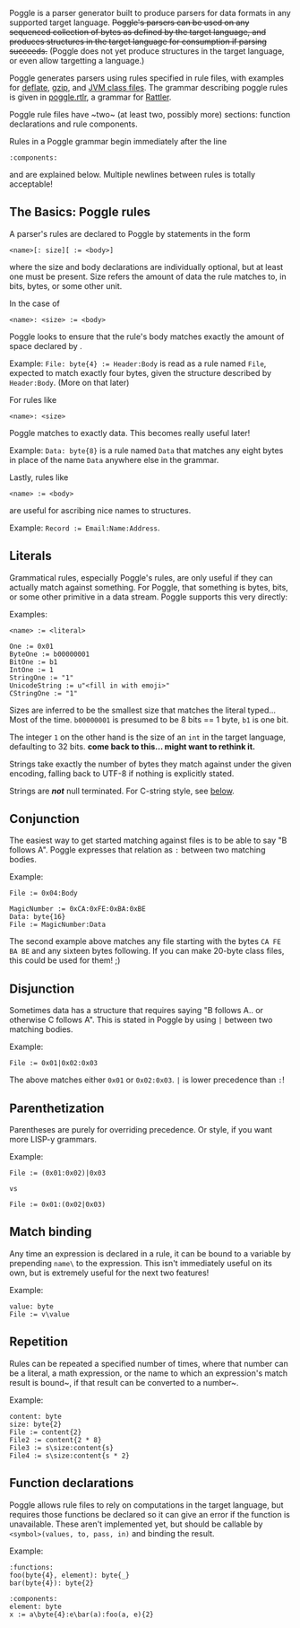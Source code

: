 Poggle is a parser generator built to produce parsers for data formats in any supported target language. ~~Poggle's parsers can be used on any sequenced collection of bytes as defined by the target language, and produces structures in the target language for consumption if parsing succeeds.~~ (Poggle does not yet produce structures in the target language, or even allow targetting a language.)

Poggle generates parsers using rules specified in rule files, with examples for [deflate](formats/deflate_data), [gzip](formats/gzip), and [JVM class files](format/class_file). The grammar describing poggle rules is given in [poggle.rtlr](poggle.rtlr), a grammar for [Rattler](https://github.com/jarhart/rattler).

Poggle rule files have ~two~ (at least two, possibly more) sections: function declarations and rule components.

Rules in a Poggle grammar begin immediately after the line
```
:components:
```
and are explained below. Multiple newlines between rules is totally acceptable!

## The Basics: Poggle rules
A parser's rules are declared to Poggle by statements in the form
```
<name>[: size][ := <body>]
```
where the size and body declarations are individually optional, but at least one must be present. Size refers the amount of data the rule matches to, in bits, bytes, or some other unit.

In the case of
```
<name>: <size> := <body>
```
Poggle looks to ensure that the rule's body matches exactly the amount of space declared by <size>.

Example: `File: byte{4} := Header:Body` is read as a rule named `File`, expected to match exactly four bytes, given the structure described by `Header:Body`. (More on that later)

For rules like
```
<name>: <size>
```
Poggle matches to exactly <size> data. This becomes really useful later!

Example: `Data: byte{8}` is a rule named `Data` that matches any eight bytes in place of the name `Data` anywhere else in the grammar.

Lastly, rules like
```
<name> := <body>
```
are useful for ascribing nice names to structures.

Example: `Record := Email:Name:Address`.

## Literals
Grammatical rules, especially Poggle's rules, are only useful if they can actually match against something. For Poggle, that something is bytes, bits, or some other primitive in a data stream. Poggle supports this very directly:

Examples:
```
<name> := <literal>

One := 0x01
ByteOne := b00000001
BitOne := b1
IntOne := 1
StringOne := "1"
UnicodeString := u"<fill in with emoji>"
CStringOne := "1"
```

Sizes are inferred to be the smallest size that matches the literal typed... Most of the time. `b00000001` is presumed to be 8 bits == 1 byte, `b1` is one bit.

The integer `1` on the other hand is the size of an `int` in the target language, defaulting to 32 bits. **come back to this... might want to rethink it.**

Strings take exactly the number of bytes they match against under the given encoding, falling back to UTF-8 if nothing is explicitly stated.

Strings are ***not*** null terminated. For C-string style, see [below](conjunction).

## Conjunction
The easiest way to get started matching against files is to be able to say "B follows A". Poggle expresses that relation as `:` between two matching bodies.

Example:
```
File := 0x04:Body

MagicNumber := 0xCA:0xFE:0xBA:0xBE
Data: byte{16}
File := MagicNumber:Data
```

The second example above matches any file starting with the bytes `CA FE BA BE` and any sixteen bytes following. If you can make 20-byte class files, this could be used for them! ;)

## Disjunction
Sometimes data has a structure that requires saying "B follows A.. or otherwise C follows A". This is stated in Poggle by using `|` between two matching bodies.

Example:
```
File := 0x01|0x02:0x03
```

The above matches either `0x01` or `0x02:0x03`. `|` is lower precedence than `:`!

## Parenthetization
Parentheses are purely for overriding precedence. Or style, if you want more LISP-y grammars.

Example:
```
File := (0x01:0x02)|0x03

vs

File := 0x01:(0x02|0x03)
```

## Match binding
Any time an expression is declared in a rule, it can be bound to a variable by prepending `name\` to the expression. This isn't immediately useful on its own, but is extremely useful for the next two features!

Example:
```
value: byte
File := v\value
```

## Repetition
Rules can be repeated a specified number of times, where that number can be a literal, a math expression, or the name to which an expression's match result is bound~, if that result can be converted to a number~.

Example:
```
content: byte
size: byte{2}
File := content{2}
File2 := content{2 * 8}
File3 := s\size:content{s}
File4 := s\size:content{s * 2}
```

## Function declarations
Poggle allows rule files to rely on computations in the target language, but requires those functions be declared so it can give an error if the function is unavailable.
These aren't implemented yet, but should be callable by `<symbol>(values, to, pass, in)` and binding the result.

Example:
```
:functions:
foo(byte{4}, element): byte{_}
bar(byte{4}): byte{2}

:components:
element: byte
x := a\byte{4}:e\bar(a):foo(a, e){2}
```

